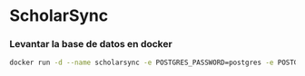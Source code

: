 # ScholarSync

### Levantar la base de datos en docker

```bash
docker run -d --name scholarsync -e POSTGRES_PASSWORD=postgres -e POSTGRES_DB=scholarsync -p 5432:5432 postgres
```

```

```
